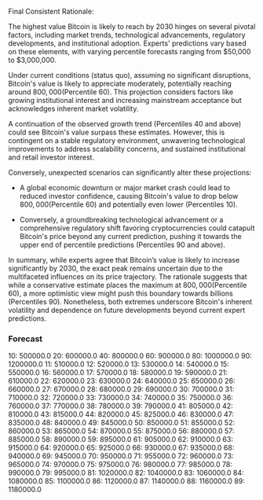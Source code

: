 Final Consistent Rationale:

The highest value Bitcoin is likely to reach by 2030 hinges on several pivotal factors, including market trends, technological advancements, regulatory developments, and institutional adoption. Experts' predictions vary based on these elements, with varying percentile forecasts ranging from $50,000 to $3,000,000.

Under current conditions (status quo), assuming no significant disruptions, Bitcoin's value is likely to appreciate moderately, potentially reaching around $800,000 ($Percentile 60). This projection considers factors like growing institutional interest and increasing mainstream acceptance but acknowledges inherent market volatility.

A continuation of the observed growth trend (Percentiles 40 and above) could see Bitcoin's value surpass these estimates. However, this is contingent on a stable regulatory environment, unwavering technological improvements to address scalability concerns, and sustained institutional and retail investor interest.

Conversely, unexpected scenarios can significantly alter these projections:

- A global economic downturn or major market crash could lead to reduced investor confidence, causing Bitcoin's value to drop below $800,000 ($Percentile 60) and potentially even lower (Percentiles 10).

- Conversely, a groundbreaking technological advancement or a comprehensive regulatory shift favoring cryptocurrencies could catapult Bitcoin's price beyond any current prediction, pushing it towards the upper end of percentile predictions (Percentiles 90 and above).

In summary, while experts agree that Bitcoin’s value is likely to increase significantly by 2030, the exact peak remains uncertain due to the multifaceted influences on its price trajectory. The rationale suggests that while a conservative estimate places the maximum at $800,000 ($Percentile 60), a more optimistic view might push this boundary towards billions (Percentiles 90). Nonetheless, both extremes underscore Bitcoin's inherent volatility and dependence on future developments beyond current expert predictions.

### Forecast

10: 500000.0
20: 600000.0
40: 800000.0
60: 900000.0
80: 1000000.0
90: 1200000.0
11: 510000.0
12: 520000.0
13: 530000.0
14: 540000.0
15: 550000.0
16: 560000.0
17: 570000.0
18: 580000.0
19: 590000.0
21: 610000.0
22: 620000.0
23: 630000.0
24: 640000.0
25: 650000.0
26: 660000.0
27: 670000.0
28: 680000.0
29: 690000.0
30: 700000.0
31: 710000.0
32: 720000.0
33: 730000.0
34: 740000.0
35: 750000.0
36: 760000.0
37: 770000.0
38: 780000.0
39: 790000.0
41: 805000.0
42: 810000.0
43: 815000.0
44: 820000.0
45: 825000.0
46: 830000.0
47: 835000.0
48: 840000.0
49: 845000.0
50: 850000.0
51: 855000.0
52: 860000.0
53: 865000.0
54: 870000.0
55: 875000.0
56: 880000.0
57: 885000.0
58: 890000.0
59: 895000.0
61: 905000.0
62: 910000.0
63: 915000.0
64: 920000.0
65: 925000.0
66: 930000.0
67: 935000.0
68: 940000.0
69: 945000.0
70: 950000.0
71: 955000.0
72: 960000.0
73: 965000.0
74: 970000.0
75: 975000.0
76: 980000.0
77: 985000.0
78: 990000.0
79: 995000.0
81: 1020000.0
82: 1040000.0
83: 1060000.0
84: 1080000.0
85: 1100000.0
86: 1120000.0
87: 1140000.0
88: 1160000.0
89: 1180000.0